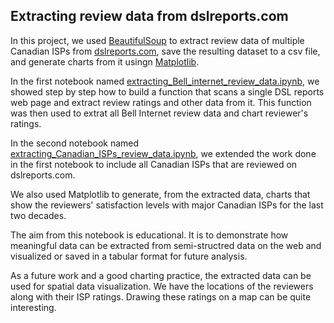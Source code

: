 
## Extracting review data from dslreports.com

In this project, we used [BeautifulSoup](https://www.crummy.com/software/BeautifulSoup/bs4/doc/) to extract review data of multiple Canadian ISPs from [dslreports.com](https://www.dslreports.com/), save the resulting dataset to a csv file, and generate charts from it usingn [Matplotlib](https://matplotlib.org).

In the first notebook named [extracting_Bell_internet_review_data.ipynb](https://github.com/C-Youssef/web-scraping-dslreports/blob/main/extracting_Bell_internet_review_data.ipynb), we showed step by step how to build a function that scans a single DSL reports web page and extract review ratings and other data from it. This function was then used to extrat all Bell Internet review data and chart reviewer's ratings.

In the second notebook named [extracting_Canadian_ISPs_review_data.ipynb](https://github.com/C-Youssef/web-scraping-dslreports/blob/main/extracting_Canadian_ISPs_review_data.ipynb), we extended the work done in the first notebook to include all Canadian ISPs that are reviewed on dslreports.com.

We also used Matplotlib to generate, from the extracted data, charts that show the reviewers' satisfaction levels with major Canadian ISPs for the last two decades.

The aim from this notebook is educational. It is to demonstrate how meaningful data can be extracted from semi-structred data on the web and visualized or saved in a tabular format for future analysis.

As a future work and a good charting practice, the extracted data can be used for spatial data visualization. We have the locations of the reviewers along with their ISP ratings. Drawing these ratings on a map can be quite interesting. 
